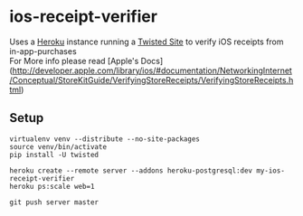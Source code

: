 ios-receipt-verifier
====================

Uses a [Heroku](http://www.heroku.com/) instance running a [Twisted Site](http://twistedmatrix.com/trac/wiki)
to verify iOS receipts from in-app-purchases   
For More info please read 
[Apple's Docs]
(http://developer.apple.com/library/ios/#documentation/NetworkingInternet/Conceptual/StoreKitGuide/VerifyingStoreReceipts/VerifyingStoreReceipts.html)

Setup
-----------
```Shell
virtualenv venv --distribute --no-site-packages
source venv/bin/activate
pip install -U twisted

heroku create --remote server --addons heroku-postgresql:dev my-ios-receipt-verifier
heroku ps:scale web=1

git push server master
```
